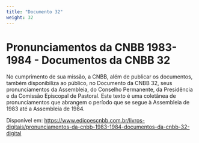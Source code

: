 ```yaml
---
title: "Documento 32"
weight: 32
---
```


# Pronunciamentos da CNBB 1983-1984 - Documentos da CNBB 32

No cumprimento de sua missão, a CNBB, além de publicar os documentos, também disponibiliza ao público, no Documento da CNBB 32, seus pronunciamentos da Assembleia, do Conselho Permanente, da Presidência e da Comissão Episcopal de Pastoral. Este texto é uma coletânea de pronunciamentos que abrangem o período que se segue à Assembleia de 1983 até a Assembleia de 1984.

Disponível em: https://www.edicoescnbb.com.br/livros-digitais/pronunciamentos-da-cnbb-1983-1984-documentos-da-cnbb-32-digital
